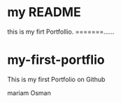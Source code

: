 
# my README
this is my firt Portfollio.
=======......
# my-first-portflio
This is my first Portfolio on Github

mariam Osman




